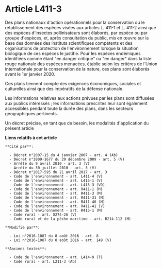 # Article L411-3

Des plans nationaux d'action opérationnels pour la conservation ou le rétablissement des espèces visées aux articles L. 411-1
et L. 411-2 ainsi que des espèces d'insectes pollinisateurs sont élaborés, par espèce ou par groupe d'espèces, et, après
consultation du public, mis en œuvre sur la base des données des instituts scientifiques compétents et des organisations de
protection de l'environnement lorsque la situation biologique de ces espèces le justifie. Pour les espèces endémiques
identifiées comme étant "en danger critique" ou "en danger" dans la liste rouge nationale des espèces menacées, établie selon
les critères de l'Union internationale pour la conservation de la nature, ces plans sont élaborés avant le 1er janvier 2020.

Ces plans tiennent compte des exigences économiques, sociales et culturelles ainsi que des impératifs de la défense
nationale. 

Les informations relatives aux actions prévues par les plans sont diffusées aux publics intéressés ; les informations
prescrites leur sont également accessibles pendant toute la durée des plans, dans les secteurs géographiques pertinents. 

Un décret précise, en tant que de besoin, les modalités d'application du présent article

**Liens relatifs à cet article**

	**Cité par**:

	  - Décret n°2007-15 du 4 janvier 2007 - art. 4 (Ab)
	  - Décret n°2009-1677 du 29 décembre 2009 - art. 5 (V)
	  - Arrêté du 9 avril 2010 - art. 3 (V)
	  - Arrêté du 30 juillet 2010 - art. 3 (V)
	  - Décret n°2017-595 du 21 avril 2017 - art. 3
	  - Code de l'environnement - art. L411-4 (V)
	  - Code de l'environnement - art. L415-1 (V)
	  - Code de l'environnement - art. L415-3 (VD)
	  - Code de l'environnement - art. R411-1 (M)
	  - Code de l'environnement - art. R411-3 (M)
	  - Code de l'environnement - art. R411-31 (M)
	  - Code de l'environnement - art. R411-40 (M)
	  - Code de l'environnement - art. R411-41 (V)
	  - Code de l'environnement - art. R415-1 (M)
	  - Code rural - art. D274-26 (V)
	  - Code rural et de la pêche maritime - art. R214-112 (M)

	**Modifié par**:

	  - Loi n°2016-1087 du 8 août 2016 - art. 8
	  - Loi n°2016-1087 du 8 août 2016 - art. 149 (V)

	**Anciens textes**:

	  - Code de l'environnement - art. L414-9 (T)
	  - Code rural - art. L211-3 (Ab)
